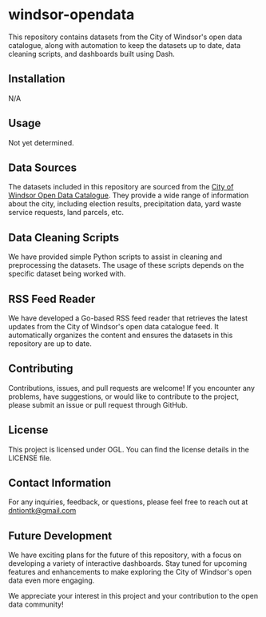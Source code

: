 # windsor-opendata

This repository contains datasets from the City of Windsor's open data catalogue, along with automation to keep the datasets up to date, data cleaning scripts, and dashboards built using Dash.

## Installation

N/A

## Usage

Not yet determined.

## Data Sources

The datasets included in this repository are sourced from the [City of Windsor Open Data Catalogue](https://opendata.citywindsor.ca/). They provide a wide range of information about the city, including election results, precipitation data, yard waste service requests, land parcels, etc.

## Data Cleaning Scripts

We have provided simple Python scripts to assist in cleaning and preprocessing the datasets. The usage of these scripts depends on the specific dataset being worked with.

## RSS Feed Reader

We have developed a Go-based RSS feed reader that retrieves the latest updates from the City of Windsor's open data catalogue feed. It automatically organizes the content and ensures the datasets in this repository are up to date.

## Contributing

Contributions, issues, and pull requests are welcome! If you encounter any problems, have suggestions, or would like to contribute to the project, please submit an issue or pull request through GitHub.

## License

This project is licensed under OGL. You can find the license details in the LICENSE file.

## Contact Information

For any inquiries, feedback, or questions, please feel free to reach out at dntiontk@gmail.com

## Future Development

We have exciting plans for the future of this repository, with a focus on developing a variety of interactive dashboards. Stay tuned for upcoming features and enhancements to make exploring the City of Windsor's open data even more engaging.

We appreciate your interest in this project and your contribution to the open data community!
